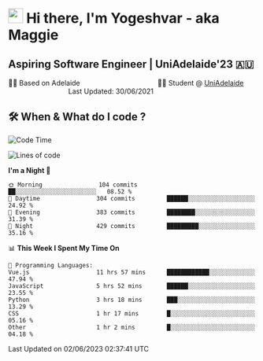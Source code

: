 <h1><img src="https://emojis.slackmojis.com/emojis/images/1531849430/4246/blob-sunglasses.gif?1531849430" width="30"/> Hi there, I'm Yogeshvar - aka Maggie</h1>

## Aspiring Software Engineer | UniAdelaide'23 🇦🇺  
🏂🏻  Based on Adelaide &nbsp;&nbsp;&nbsp;&nbsp;&nbsp;&nbsp;&nbsp;&nbsp;&nbsp;&nbsp;&nbsp;&nbsp;&nbsp;&nbsp;&nbsp;&nbsp;&nbsp;&nbsp;&nbsp;&nbsp;&nbsp;&nbsp;&nbsp;&nbsp;&nbsp;&nbsp;&nbsp;&nbsp;&nbsp;&nbsp;&nbsp;&nbsp;&nbsp;&nbsp;&nbsp;&nbsp;&nbsp;&nbsp;&nbsp;👨‍💻 Student @ [UniAdelaide](https://www.adelaide.edu.au)   &nbsp;&nbsp;&nbsp;&nbsp;&nbsp;&nbsp;&nbsp;&nbsp;&nbsp;&nbsp;&nbsp;&nbsp;&nbsp;&nbsp;&nbsp;&nbsp;&nbsp;&nbsp;&nbsp;&nbsp;&nbsp;&nbsp;&nbsp;&nbsp;&nbsp;&nbsp;&nbsp;&nbsp;&nbsp;&nbsp;&nbsp;Last Updated: 30/06/2021

## 🛠 When & What do I code ?  

<!--START_SECTION:waka-->
![Code Time](http://img.shields.io/badge/Code%20Time-2%2C221%20hrs%208%20mins-blue)

![Lines of code](https://img.shields.io/badge/From%20Hello%20World%20I%27ve%20Written-4.1%20million%20lines%20of%20code-blue)

**I'm a Night 🦉** 

```text
🌞 Morning                104 commits         ██░░░░░░░░░░░░░░░░░░░░░░░   08.52 % 
🌆 Daytime                304 commits         ██████░░░░░░░░░░░░░░░░░░░   24.92 % 
🌃 Evening                383 commits         ████████░░░░░░░░░░░░░░░░░   31.39 % 
🌙 Night                  429 commits         █████████░░░░░░░░░░░░░░░░   35.16 % 
```


📊 **This Week I Spent My Time On** 

```text
💬 Programming Languages: 
Vue.js                   11 hrs 57 mins      ████████████░░░░░░░░░░░░░   47.94 % 
JavaScript               5 hrs 52 mins       ██████░░░░░░░░░░░░░░░░░░░   23.55 % 
Python                   3 hrs 18 mins       ███░░░░░░░░░░░░░░░░░░░░░░   13.29 % 
CSS                      1 hr 17 mins        █░░░░░░░░░░░░░░░░░░░░░░░░   05.16 % 
Other                    1 hr 2 mins         █░░░░░░░░░░░░░░░░░░░░░░░░   04.18 % 
```


 Last Updated on 02/06/2023 02:37:41 UTC
<!--END_SECTION:waka-->
